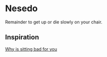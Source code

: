 # Nesedo
Remainder to get up or die slowly on your chair.

## Inspiration
[Why is sitting bad for you](https://www.youtube.com/watch?v=wUEl8KrMz14&ab_channel=TED-Ed)

